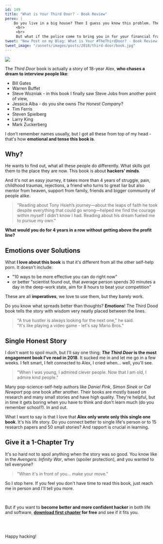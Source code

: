 ```yaml
---
id: 149
title: "What is Your Third Door? - Book Review"
perex: |
    Do you live in a big house? Then I guess you know this problem. There is the main door, there is the garden door and most people use these.
     <br>
     <br>
     But what if the police come to bring you in for your financial frauds and child porn, **what door do you take to run**?
tweet: "New Post on my Blog: What is Your #TheThirdDoor? - Book Review, brilliant story-book by @alexbanayan"
tweet_image: "/assets/images/posts/2018/third-door/book.jpg"
---
```


<img src="/assets/images/posts/2018/third-door/book.jpg" class="img-thumbnail">

The *Third Door* book is actually a story of 18-year Alex, **who chases a dream to interview people like**:

- Bill Gates
- Warren Buffet
- Steve Wozniak - in this book I finally saw Steve Jobs from another point of view,
- Jessica Alba - do you she owns *The Honest Company*?
- Tim Ferris
- Steven Spielberg
- Larry King
- Mark Zuckerberg

I don't remember names usually, but I got all these from top of my head - that's how **emotional and tense this book is**.

## Why?

He wants to find out, what all these people do differently. What skills got them to the place they are now.
This book is about **hackers' minds**.

And it's not an easy journey, it takes more than 4 years of struggle, pain, childhood traumas, rejections, a friend who turns to great liar but also mentor from heaven, support from family, friends and bigger community of people alike.

<blockquote class="blockquote text-center">
    "Reading about Tony Hsieh’s journey—about the leaps of faith he took despite everything that could go wrong—helped me find the courage within myself I didn’t know I had. Reading about his dream fueled me to pursue my own."
</blockquote>

**What would you do for 4 years in a row without getting above the profit line?**

## Emotions over Solutions

What **I love about this book** is that it's different from all the other self-help porn. It doesn't include:

- "10 ways to be more effective you can do right now"
- or better "scientist found out, that average person spends 30 minutes a day in the deep-work state, aim for 8 hours to beat your competition"

These are all **imperatives**, we love to use them, but they barely work.

Do you know what spreads better than thoughts? **Emotions**! The Third Dood book tells the story with wisdom very neatly placed between the lines.

<blockquote class="blockquote text-center">
    "A true hustler is always looking for the next one," he said.<br>
    "It's like playing a video game - let's say Mario Bros."
</blockquote>

## Single Honest Story

I don't want to spoil much, but I'll say one thing: ***The Third Door*  is the most engagement book I've read in 2018**. It sucked me in and let me go in a few weeks. I felt smart, I felt connected to Alex, I cried when... well, you'll see.

<blockquote class="blockquote text-center">
    "When I was young, I admired clever people. Now that I am old, I admire kind people."
</blockquote>

Many pop-science-self-help authors like *Daniel Pink*, *Simon Sinek* or *Cal Newport* pop one book after another. Their books are mostly based on research and many small stories and have high quality. They're helpful, but in time it gets boring when you have to think and don't learn much (do you remember school?). In and out.

What I want to say is that I love that **Alex only wrote only this single one book**. It's his life story. Do you connect better to single life's person or to 15 research papers and 50 small stories? And rapport is crucial in learning.

## Give it a 1-Chapter Try

It's so hard not to spoil anything when the story was so good. You know like in the *Avengers: Infinity War*, when (spoiler protection), and you wanted to tell everyone?

<blockquote class="blockquote text-center">
    "When it's in front of you... make your move."
</blockquote>

So I stop here. If you feel you don't have time to read this book, just reach me in person and I'll tell you more.

<br>

But if you want to **become better and more confident hacker** in both life and software, **[download first chapter](https://www.amazon.com/Third-Door-Uncover-Successful-Launched-ebook/dp/B076NS2JSW) for free** and see if it fits you.

<br><br>

Happy hacking!
